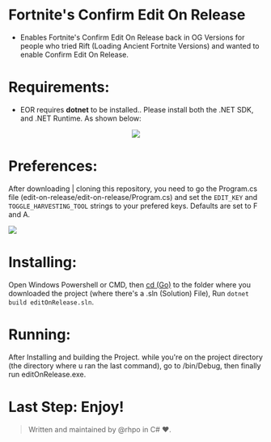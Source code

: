 # Fortnite's Confirm Edit On Release
+ Enables Fortnite's Confirm Edit On Release back in OG Versions for people who tried Rift (Loading Ancient Fortnite Versions) and wanted to enable Confirm Edit On Release.


# Requirements: 
+ EOR requires **dotnet** to be installed.. Please install both the .NET SDK, and .NET Runtime. As shown below:

<center>
<img src="https://i.snipboard.io/oJwFZA.jpg" />
</center>

# Preferences:
After downloading | cloning this repository, you need to go the Program.cs file (edit-on-release/edit-on-release/Program.cs) and set the ``EDIT_KEY`` and ``TOGGLE_HARVESTING_TOOL`` strings to your prefered keys. Defaults are set to <key>F</key> and <key>A</key>.


![](https://i.snipboard.io/aRGyiI.jpg)


# Installing: 
Open Windows Powershell or CMD, then [cd (Go)](https://www.google.com/url?sa=t&rct=j&q=&esrc=s&source=web&cd=&cad=rja&uact=8&ved=2ahUKEwjRiuy_wYL5AhVaiP0HHWmSAB0QFnoECAQQAw&url=https%3A%2F%2Flinuxize.com%2Fpost%2Flinux-cd-command%2F&usg=AOvVaw2iUNYU5u3oQ5qwzU58IS4q) to the folder where you downloaded the project (where there's a .sln (Solution) File), Run ``dotnet build editOnRelease.sln``.

# Running:
After Installing and building the Project. while you're on the project directory (the directory where u ran the last command), go to /bin/Debug, then finally run editOnRelease.exe.

# Last Step: Enjoy!
> Written and maintained by @rhpo in C# ❤️.
